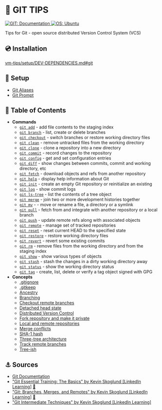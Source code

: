 # 📖 GIT TIPS

<p>
  <a href="https://git-scm.com/doc" rel="noreferrer">
      <img src="https://img.shields.io/badge/GIT-Documentation-F05033?logo=git&logoColor=white" alt="GIT: Documentation"/>
  </a>
  <a href="https://ubuntu.com/" rel="noreferrer">
      <img src="https://img.shields.io/badge/OS-Ubuntu-E95420?logo=ubuntu&logoColor=white" alt="OS: Ubuntu"/>
  </a>
</p>

Tips for Git - open source distributed Version Control System (VCS)

## 💿 Installation

[vm-tips/setup/DEV-DEPENDENCIES.md#git](https://github.com/MarcinPrzygoda/vm-tips/blob/main/docs/setup/DEV-DEPENDENCIES.md#-git)

## 🔌 Setup
- [Git Aliases](docs/setup/GIT-ALIASES.md)
- [Git Prompt](docs/setup/GIT-PROMPT.md)

## 🌳 Table of Contents

- **Commands**
  - [`git add`](docs/commands/GIT-ADD.md) - add file contents to the staging index
  - [`git branch`](docs/commands/GIT-BRANCH.md) - list, create or delete branches
  - [`git checkout`](docs/commands/GIT-CHECKOUT.md) - switch branches or restore working directory files
  - [`git clean`](docs/commands/GIT-CLEAN.md) - remove untracked files from the working directory
  - [`git clone`](docs/commands/GIT-CLONE.md) - clone a repository into a new directory
  - [`git commit`](docs/commands/GIT-COMMIT.md) - record changes to the repository
  - [`git config`](docs/commands/GIT-CONFIG.md) - get and set configuration entries
  - [`git diff`](docs/commands/GIT-DIFF.md) - show changes between commits, commit and working directory, etc
  - [`git fetch`](docs/commands/GIT-FETCH.md) - download objects and refs from another repository
  - [`git help`](docs/commands/GIT-HELP.md) - display help information about Git
  - [`git init`](docs/commands/GIT-INIT.md) - create an empty Git repository or reinitialize an existing
  - [`git log`](docs/commands/GIT-LOG.md) - show commit logs
  - [`git ls-tree`](docs/commands/GIT-LS-TREE.md) - list the contents of a tree object
  - [`git merge`](docs/commands/GIT-MERGE.md) - join two or more development histories together
  - [`git mv`](docs/commands/GIT-MV.md) -  - move or rename a file, a directory or a symlink
  - [`git pull`](docs/commands/GIT-PULL.md) - fetch from and integrate with another repository or a local branch
  - [`git push`](docs/commands/GIT-PUSH.md) - update remote refs along with associated objects
  - [`git remote`](docs/commands/GIT-REMOTE.md) - manage set of tracked repositories
  - [`git reset`](docs/commands/GIT-RESET.md) - reset current HEAD to the specified state
  - [`git restore`](docs/commands/GIT-RESTORE.md) - restore working directory files
  - [`git revert`](docs/commands/GIT-REVERT.md) -  revert some existing commits
  - [`git rm`](docs/commands/GIT-RM.md) - remove files from the working directory and from the staging index
  - [`git show`](docs/commands/GIT-SHOW.md) - show various types of objects
  - [`git stash`](docs/commands/GIT-STASH.md) - stash the changes in a dirty working directory away
  - [`git status`](docs/commands/GIT-STATUS.md) - show the working directory status
  - [`git tag`](docs/commands/GIT-TAG.md) - create, list, delete or verify a tag object signed with GPG
- **Concepts**
  - [.gitignore](docs/concepts/GIT-IGNORE.md)
  - [.gitkeep](docs/concepts/GIT-KEEP.md)
  - [Ancestry](docs/concepts/ANCESTRY.md)
  - [Branching](docs/concepts/BRANCHING.md)
  - [Checkout remote branches](docs/concepts/CHECKOUT-REMOTE-BRANCHES.md)
  - [Detached head state](docs/concepts/DETACHED-HEAD-STATE.md)
  - [Distributed Version Control](docs/concepts/DISTRIBUTED-VERSION-CONTROL.md)
  - [Fork repository and make it private](docs/concepts/PRIVATE-FORK.md)
  - [Local and remote repositories](docs/concepts/LOCAL-AND-REMOTE-REPOSITORIES.md)
  - [Merge conflicts](docs/concepts/MERGE-CONFLICTS.md)
  - [SHA-1 hash](docs/concepts/SHA-1-HASH.md)
  - [Three-tree architecture](docs/concepts/THREE-TREE-ARCHITECTURE.md)
  - [Track remote branches](docs/concepts/TRACK-REMOTE-BRANCHES.md)
  - [Tree-ish](docs/concepts/TREE-ISH.md)

## ⚓ Sources

- [Git Documentation](https://git-scm.com/docs)
- ["Git Essential Training: The Basics" by Kevin Skoglund \[LinkedIn Learning\]](https://www.linkedin.com/learning/git-essential-training-the-basics) [🔗](https://www.linkedin.com/learning/certificates/9038e6a7ba9013e369aec599d77754b6d8fc369e15a88e69a623dab9552254d0)
- ["Git: Branches, Merges, and Remotes" by Kevin Skoglund \[LinkedIn Learning\]](https://www.linkedin.com/learning/git-branches-merges-and-remotes) [🔗](https://www.linkedin.com/learning/certificates/f0fba2721dd5ddb4bfc8c1bc2400dba5e018c87ac1bedb9d08961e83c8e41aba)
- ["Git Intermediate Techniques" by Kevin Skoglund \[LinkedIn Learning\]](https://www.linkedin.com/learning/git-intermediate-techniques-2018)